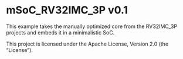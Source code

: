# mSoC_RV32IMC_3P v0.1

This example takes the manually optimized core from the RV32IMC_3P projects and embeds it in a minimalistic SoC.

This project is licensed under the Apache License, Version 2.0 (the “License”).

